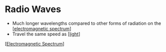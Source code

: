 # Radio Waves

- Much longer wavelengths compared to other forms of radiation on the [[electromagnetic spectrum]]
- Travel the same speed as [[light]]

[[Electromagnetic Spectrum]]

[//begin]: # "Autogenerated link references for markdown compatibility"
[Electromagnetic Spectrum]: electromagnetic-spectrum "Electromagnetic Spectrum"
[light]: light "Light"
[//end]: # "Autogenerated link references"